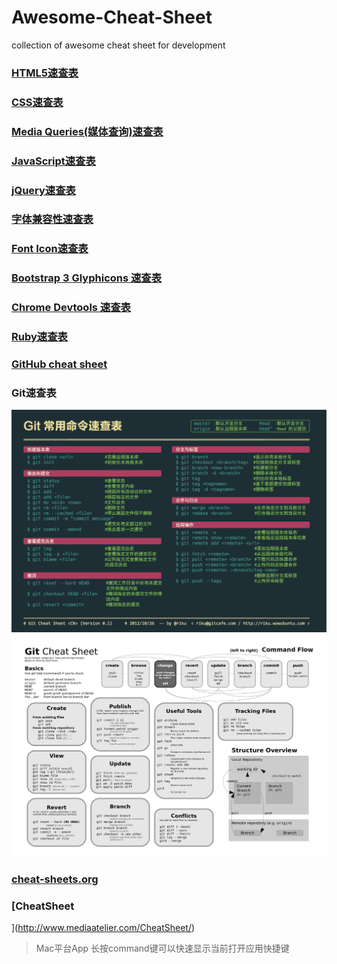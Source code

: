 # Awesome-Cheat-Sheet
collection of awesome cheat sheet for development

### [HTML5速查表](http://websitesetup.org/html5-cheat-sheet/)


### [CSS速查表](http://overapi.com/css/)

### [Media Queries(媒体查询)速查表](http://mac-blog.org.ua/css-3-media-queries-cheat-sheet/)

### [JavaScript速查表](http://overapi.com/javascript/)

### [jQuery速查表](http://oscarotero.com/jquery/)

### [字体兼容性速查表](http://fontfamily.io/)

### [Font  Icon速查表](http://fortawesome.github.io/Font-Awesome/cheatsheet/)

### [Bootstrap 3 Glyphicons 速查表](http://glyphicons.bootstrapcheatsheets.com/)

### [Chrome Devtools 速查表](http://anti-code.com/devtools-cheatsheet/)

### [Ruby速查表](http://www.cheat-sheets.org/saved-copy/RubyCheat.pdf)

### [GitHub cheat sheet](https://training.github.com/kit/downloads/cn/github-git-cheat-sheet.html)

### Git速查表
![git](/image/git.jpg)
![git](/image/git_cheat_sheet.jpg)

### [cheat-sheets.org](http://www.cheat-sheets.org/)

### [CheatSheet
](http://www.mediaatelier.com/CheatSheet/)
> Mac平台App  长按command键可以快速显示当前打开应用快捷键
